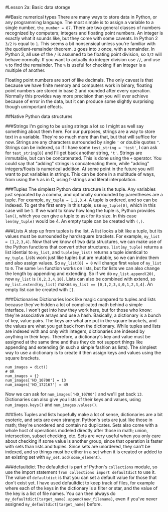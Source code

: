 #Lesson 2a: Basic data storage

##Basic numerical types
There are many ways to store data in Python, or any programming language. The most simple is to assign a variable to a single number, `the_number = 87`. There are two general classes of numbers recognized by computers; integers and floating point numbers. An integer is exactly what it sounds like, but they come with some caveats. In Python 2 `3/2` is equal to `1`. This seems a bit nonsensical unless you're familiar with the quotient-remainder theorem. `2` goes into `3` once, with a remainder. In Python 3, all use of the `/` is assumed to be floating point division, so `3/2` will behave normally. If you want to actually do integer division use `//`, and use `%` to find the remainder. The `%` is useful for checking if an integer is a multiple of another.

Floating point numbers are sort of like decimals. The only caveat is that because we have finite memory and computers work in binary, floating point numbers are stored in base 2 and rounded after every operation. Normally this provides way more precision than you will ever achieve because of error in the data, but it can produce some slightly surprising though unimportant effects.

##Native Python data structures

###Strings
I'm going to be using strings a lot so I might as well say something about them here. For our purposes, strings are a way to store text in a variable. They're so much more than that, but that will suffice for now. Strings are any characters surrounded by single `'` or double quotes `"`. Strings can be indexed, so if I have some `test_string = 'test'`, I can ask for `test_string[0]` and I'll get back another string, `'t'`. Strings are immutable, but can be concatenated. This is done using the `+` operator. You could say that "adding" strings is concatenating them, while "adding" integers/floats is numerical addition. At some point in the future you will want to put variables in strings. This can be done in a multitude of ways, from using the `%` as in C, using f-strings and literal interpolation.

###Tuples
The simplest Python data structure is the tuple. Any variables just separated by a comma, and optionally surrounded by parentheses are a tuple. For example, `my_tuple = 1,2,3,4`. A tuple is ordered, and so can be indexed. To get the first entry in this tuple, use `my_tuple[0]`, which in this case will be `1`. If we want to know how long the tuple is, Python provides `len()`, which you can give a tuple to ask for its size. In this case `len(my_tuple)` would be 4. An empty tuple can be created with `(,)`.

###Lists
A step up from tuples is the list. A list looks a bit like a tuple, but its values must be surrounded by hard/square brackets. For example, `my_list = [1,2,3,4]`. Now that we know of two data structures, we can make use of the Python functions that convert other structures. `list(my_tuple)` returns a list idential to `my_list`, and `tuple(my_list)` returns a tuple identical to `my_tuple`. Lists work just like tuples but are mutable, so we can index them and also assign values. So `my_list[0] = 0` will change first value of `my_list` to `0`. The same `len` function works on lists, but for lists we can also change the length by appending and extending. So if we do `my_list.append(20)`, now `my_list` is `[0,2,3,4,10]`. Lists can also be combined with extend, so `my_list.extend(my_list)` makes `my_list == [0,1,2,3,4,0,1,2,3,4]`. An empty list can be created with `[]`.

###Dictionaries
Dictionaries look like magic compared to tuples and lists because they've hidden a lot of complicated math behind a simple interface. I won't get into how they work here, but for those who know: they're associative arrays and use a hash. Basically, a dictionary is a bunch of key, value pairs. The keys are what are put in the square brackets, and the values are what you get back from the dictionary. While tuples and lists are indexed with and only with integers, dictionaries are indexed by anything in their keys. Therefore, a dictionary's key and value must be assigned at the same time and thus they do not support things like appending and extending (in such a simple fashion as lists). The simplest way to use a dictionary is to create it then assign keys and values using the square brackets.
```
num_images = dict()
# OR
num_images = {}
num_images['HD_10700'] = 13
num_images['HD_172167'] = 49
```
Now we can ask for `num_images['HD_10700']` and we'll get back `13`. Dictionaries can also give you lists of their keys and values, using `num_images.keys()` and `num_images.values()`.

###Sets
Tuples and lists hopefully make a lot of sense, dictionaries are a bit esoteric, and sets are even stranger. Python's sets are just like those in math; they're unordered and contain no duplicates. Sets also come with a whole host of operations modeled directly after those in math; union, intersection, subset checking, etc. Sets are very useful when you only care about checking if some value is another group, since that operation is faster with sets than lists and tuples. Since sets are unordered, they can't be indexed, and so things must be either in a set when it is created or added to an existing set with `my_set.add(some_element)`.

###defaultdict
The defaultdict is part of Python's `collections` module, so use the import statement `from collections import defaultdict` to use it. The value of `defaultdict` is that you can set a default value for those that don't exist yet. I have used defaultdict to keep track of files, for example where each of the keys in the dictionary is a filter or star, and the value of the key is a list of file names. You can then always do `my_defaultdict[target_name].append(new_filename)`, even if you've never assigned `my_defaultdict[target_name]` before.
